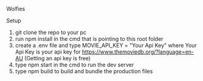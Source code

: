 Wolfies

Setup
1. git clone the repo to your pc
2. run npm install in the cmd that is pointing to this root folder
3. create a .env file and type MOVIE_API_KEY = "Your Api Key" where Your Api Key is your api key for https://www.themoviedb.org/?language=en-AU (Getting an api key is free)
4. type npm start in the cmd to run the dev server
5. type npm build to build and bundle the production files